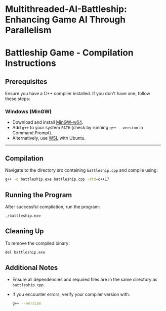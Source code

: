 # Multithreaded-AI-Battleship: Enhancing Game AI Through Parallelism

# Battleship Game - Compilation Instructions

## Prerequisites

Ensure you have a C++ compiler installed. If you don't have one, follow these steps:

### Windows (MinGW)
- Download and install [MinGW-w64](https://www.mingw-w64.org/).
- Add `g++` to your system `PATH` (check by running `g++ --version` in Command Prompt).
- Alternatively, use [WSL](https://docs.microsoft.com/en-us/windows/wsl/install) with Ubuntu.

---

## Compilation

Navigate to the directory src containing `battleship.cpp` and compile using:

```sh
g++ -o battleship.exe battleship.cpp -std=c++17
```

## Running the Program

After successful compilation, run the program:

```sh
./battleship.exe
```

## Cleaning Up

To remove the compiled binary:

```sh
del battleship.exe
```

## Additional Notes

- Ensure all dependencies and required files are in the same directory as `battleship.cpp`.
- If you encounter errors, verify your compiler version with:

  ```sh
  g++ --version
  ```
